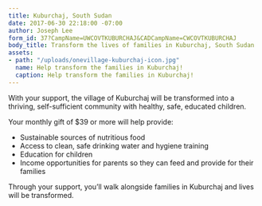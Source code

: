 ```yaml
---
title: Kuburchaj, South Sudan
date: 2017-06-30 22:18:00 -07:00
author: Joseph Lee
form_id: 37?CampName=UWCOVTKUBURCHAJ&CADCampName=CWCOVTKUBURCHAJ
body_title: Transform the lives of families in Kuburchaj, South Sudan
assets:
- path: "/uploads/onevillage-kuburchaj-icon.jpg"
  name: Help transform the families in Kuburchaj!
  caption: Help transform the families in Kuburchaj!
---
```


With your support, the village of Kuburchaj will be transformed into a thriving, self-sufficient community with healthy, safe, educated children. 

Your monthly gift of $39 or more will help provide:

* Sustainable sources of nutritious food
* Access to clean, safe drinking water and hygiene training
* Education for children
* Income opportunities for parents so they can feed and provide for their families

Through your support, you’ll walk alongside families in Kuburchaj and lives will be transformed.
